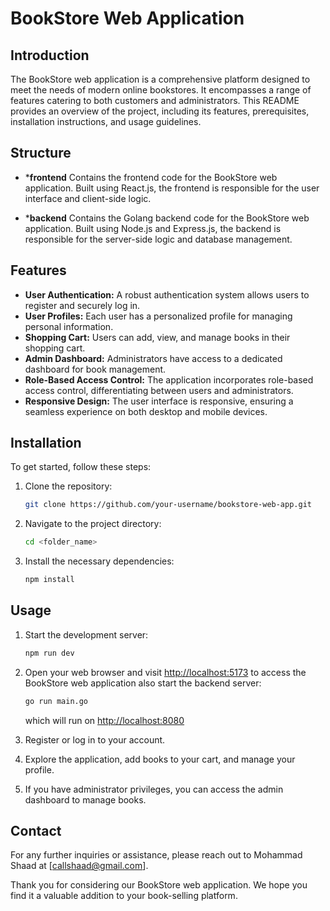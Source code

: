 # BookStore Web Application

## Introduction

The BookStore web application is a comprehensive platform designed to meet the needs of modern online bookstores. It encompasses a range of features catering to both customers and administrators. This README provides an overview of the project, including its features, prerequisites, installation instructions, and usage guidelines.

## Structure

- ***frontend**
Contains the frontend code for the BookStore web application. Built using React.js, the frontend is responsible for the user interface and client-side logic.

- ***backend** 
Contains the Golang backend code for the BookStore web application. Built using Node.js and Express.js, the backend is responsible for the server-side logic and database management.


## Features

- **User Authentication:** A robust authentication system allows users to register and securely log in.
- **User Profiles:** Each user has a personalized profile for managing personal information.
- **Shopping Cart:** Users can add, view, and manage books in their shopping cart.
- **Admin Dashboard:** Administrators have access to a dedicated dashboard for book management.
- **Role-Based Access Control:** The application incorporates role-based access control, differentiating between users and administrators.
- **Responsive Design:** The user interface is responsive, ensuring a seamless experience on both desktop and mobile devices.

## Installation

To get started, follow these steps:

1. Clone the repository:

   ```bash
   git clone https://github.com/your-username/bookstore-web-app.git
   ```

2. Navigate to the project directory:

   ```bash
   cd <folder_name>
   ```

3. Install the necessary dependencies:

   ```bash
   npm install
   ```

## Usage

1. Start the development server:

   ```bash
   npm run dev
   ```

2. Open your web browser and visit [http://localhost:5173](http://localhost:5173) to access the BookStore web application also start the backend server:

   ```bash
   go run main.go
   ```

   which will run on [http://localhost:8080](http://localhost:8080)

3. Register or log in to your account.

4. Explore the application, add books to your cart, and manage your profile.

5. If you have administrator privileges, you can access the admin dashboard to manage books.


## Contact

For any further inquiries or assistance, please reach out to Mohammad Shaad at [callshaad@gmail.com].

Thank you for considering our BookStore web application. We hope you find it a valuable addition to your book-selling platform.